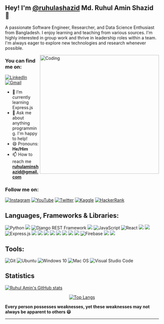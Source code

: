 ## Hey! I'm [@ruhulashazid](https://www.linkedin.com/in/ruhulashazid/) Md. Ruhul Amin Shazid 👋

A passionate Software Engineer, Researcher, and Data Science Enthusiast from Bangladesh. I enjoy learning and teaching from various sources. I'm highly interested in group work and thrive in leadership roles within a team. I'm always eager to explore new technologies and research whenever possible.

<img align="right" alt="Coding" width="390" src="https://user-images.githubusercontent.com/74038190/221352989-518609ab-b4d1-459e-929f-a08cd2bd9b3c.gif">

### You can find me on:
[![LinkedIn](https://img.shields.io/badge/linkedin-%230077B5.svg?&style=for-the-badge&logo=linkedin&logoColor=white)](https://www.linkedin.com/in/ruhulashazid/)
[![Gmail](https://img.shields.io/badge/gmail-%23D14836.svg?&style=for-the-badge&logo=gmail&logoColor=white)](mailto:ruhulaminshazid@gmail.com)

- 🌱 I’m currently learning Express.js
- 💬 Ask me about anything programming. I'm happy to help!
- 😄 Pronouns: **He/Him**
- 📫 How to reach me **ruhulaminshazid@gmail.com**
 
### Follow me on:

[![Instagram](https://img.shields.io/badge/instagram-%23E4405F.svg?&style=for-the-badge&logo=instagram&logoColor=white)](https://www.instagram.com/ruhulaminshazid)
[![YouTube](https://img.shields.io/badge/youtube-%23FF0000.svg?&style=for-the-badge&logo=youtube&logoColor=white)](https://www.youtube.com/@RuhulAminshazid)
[![Twitter](https://img.shields.io/badge/twitter-%231DA1F2.svg?&style=for-the-badge&logo=twitter&logoColor=white)](https://twitter.com/ruhulashazid)
[![Kaggle](https://img.shields.io/badge/kaggle-%23006AFF.svg?&style=for-the-badge&logo=kaggle&logoColor=white)](https://kaggle.com/ruhulaminshazid)
[![HackerRank](https://img.shields.io/badge/hackerrank-%232EC866.svg?&style=for-the-badge&logo=hackerrank&logoColor=white)](https://www.hackerrank.com/profile/ruhulaminshazid)


## Languages, Frameworks & Libraries:
![Python](https://img.shields.io/badge/Python-306998?style=for-the-badge&logo=python&logoColor=white)
![](https://img.shields.io/badge/Django-darkgreen?style=for-the-badge&logo=django&logoColor=white)
![Django REST Framework](https://img.shields.io/badge/django%20rest-%23092E20.svg?style=for-the-badge&logo=django&logoColor=white)
![](https://img.shields.io/badge/HTML5-E34F26?style=for-the-badge&logo=html5&logoColor=white)
![JavaScript](https://img.shields.io/badge/javascript-%23F7DF1E.svg?style=for-the-badge&logo=javascript&logoColor=black)
![React](https://img.shields.io/badge/react-%2320232a.svg?style=for-the-badge&logo=react&logoColor=%2361DAFB)
![](https://img.shields.io/badge/TypeScript-blue?style=for-the-badge&logo=typescript&logoColor=white)
![](https://img.shields.io/badge/Node.js-43853D?style=for-the-badge&logo=node.js&logoColor=white)
![Express.js](https://img.shields.io/badge/express.js-%23404d59.svg?style=for-the-badge&logo=express&logoColor=%2361DAFB)
![](https://img.shields.io/badge/MongoDB-4EA94B?style=for-the-badge&logo=mongodb&logoColor=white)
![](https://img.shields.io/badge/mysql-%2300f.svg?style=for-the-badge&logo=mysql&logoColor=white)
![](https://img.shields.io/badge/postgresql-%23316192.svg?style=for-the-badge&logo=postgresql&logoColor=white)
![](https://img.shields.io/badge/CSS3-1572B6?style=for-the-badge&logo=css3&logoColor=white)
![](https://img.shields.io/badge/Sass-CC6699?style=for-the-badge&logo=sass&logoColor=white)
![](https://img.shields.io/badge/Tailwind_CSS-38B2AC?style=for-the-badge&logo=tailwind-css&logoColor=white)
![](https://img.shields.io/badge/Bootstrap-563D7C?style=for-the-badge&logo=bootstrap&logoColor=white)
![](https://img.shields.io/badge/Material--UI-0081CB?style=for-the-badge&logo=material-ui&logoColor=white)
![Firebase](https://img.shields.io/badge/firebase-%23039BE5.svg?style=for-the-badge&logo=firebase&logoColor=white)
![](https://img.shields.io/badge/adobe%20photoshop-%2331A8FF.svg?style=for-the-badge&logo=adobe%20photoshop&logoColor=white)
![](https://img.shields.io/badge/adobe%20illustrator-%23FF9A00.svg?style=for-the-badge&logo=adobe%20illustrator&logoColor=white)

## Tools:
![Git](https://img.shields.io/badge/git-%23F05033.svg?style=for-the-badge&logo=git&logoColor=white)
![Ubuntu](https://img.shields.io/badge/Ubuntu-E95420?style=for-the-badge&logo=ubuntu&logoColor=white)
![Windows 10](https://img.shields.io/badge/Windows-0078D6?style=for-the-badge&logo=windows&logoColor=white)
![Mac OS](https://img.shields.io/badge/mac%20os-000000?style=for-the-badge&logo=apple&logoColor=white)
![Visual Studio Code](https://img.shields.io/badge/VisualStudioCode-0078d7.svg?style=for-the-badge&logo=visual-studio-code&logoColor=white)

<!-- 
![Profile Views](https://komarev.com/ghpvc/?username=ruhulashazid)
-->
## Statistics

[![Ruhul Amin's GitHub stats](https://github-readme-stats.vercel.app/api?username=ruhulashazid&count_private=true&show_icons=true&theme=radical)](https://github.com/ruhulashazid/github-readme-stats)
<div style="text-align: center;">
    <a href="https://github.com/ruhulashazid/github-readme-stats">
        <img src="https://github-readme-stats.vercel.app/api/top-langs/?username=ruhulashazid&layout=compact&theme=radical" alt="Top Langs" />
    </a>
</div>

**Every person possesses weaknesses, yet these weaknesses may not always be apparent to others 😃**



-----------------------------------------------------------------------------------------------------------
<!-- 
- 🔭 I’m currently working on ...
- 🌱 I’m currently learning ...
- 👯 I’m looking to collaborate on ...
- 🤔 I’m looking for help with ...
- 💬 Ask me about ...
- 📫 How to reach me: ...
- 😄 Pronouns: ...
- ⚡ Fun fact: ...
-->

<!-- 
## Open Source Contributions

<table>
    <thead align="center">
      <tr border="none">
        <td><b>🏛️ Organizations</b></td>
        <td><b>🗂️ Projects</b></td>
        <td><b>🛠️ Contributions</b></td>
      </tr>
    </thead>
    <tbody>
      <tr>
        <td width="400"><a href="https://github.com/TanStack">
            <b>Tanstack</b></a>
        </td>
         <td width="400"><a href="https://github.com/TanStack/form">
            <b>Tanstack Form</b></a>:
            <p>Powerful and type-safe form state management for the web</p>
        </td>
        <td>
           <i>Docs & Code</i> <a href="https://github.com/TanStack/form/pulls?q=is:pr+author:TropicolX">Contributions</a>
            <p></p>
        </td>
      </tr>
      <tr>
         <td width="400"><a href="https://github.com/google/webcrypto.dart/pulls?q=is:pr+author:TropicolX">
            <b>Google</b></a>
        </td>
        <td width="400">
            <a href="https://github.com/google/webcrypto.dart"><b>Webcrypto</b></a>:
            <p>Cross-platform implementation of Web Cryptography APIs</p>
        </td>
        <td>
           <i>Docs & Code</i> <a href="https://github.com/google/webcrypto.dart/pulls?q=is:pr+author:TropicolX">Contributions</a>
            <p></p>
        </td>
      </tr>
      <tr>
         <td width="400"><a href="https://github.com/microsoft">
            <b>Microsoft</b></a>
        </td>
        <td width="400">
            <a href="https://github.com/microsoft/torchgeo"><b>TorchGeo</b></a>:
            <p> Datasets, samplers, transforms, and pre-trained models for geospatial data</p>
        </td>
        <td>
           <i>Docs & Code</i> <a href="https://github.com/microsoft/torchgeo/pulls?q=is:pr+author:TropicolX">Contributions</a>
            <p></p>
        </td>
      </tr>
      <tr>
         <td width="400"><a href="https://github.com/canonical">
            <b>Canonical</b></a>
        </td>
        <td width="400">
            <a href="https://github.com/canonical/open-documentation-academy"><b>Landscape</b></a>:
            <p> Landscape is the leading management and administration tool for all versions of Ubuntu</p>
        </td>
        <td>
           <i>Docs</i> <a href="https://github.com/canonical/open-documentation-academy/pulls?q=is:pr+author:TropicolX">Contributions</a>
            <p></p>
        </td>
      </tr>
    </tbody>
</table>
-->

